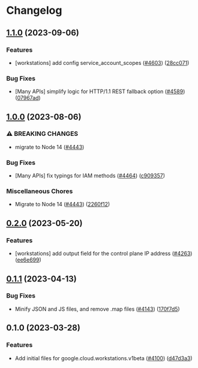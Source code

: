 # Changelog

## [1.1.0](https://github.com/googleapis/google-cloud-node/compare/workstations-v1.0.0...workstations-v1.1.0) (2023-09-06)


### Features

* [workstations] add config service_account_scopes ([#4603](https://github.com/googleapis/google-cloud-node/issues/4603)) ([28cc071](https://github.com/googleapis/google-cloud-node/commit/28cc071d5a093fe87bc87a976eb1ab88c6e11a2d))


### Bug Fixes

* [Many APIs] simplify logic for HTTP/1.1 REST fallback option ([#4589](https://github.com/googleapis/google-cloud-node/issues/4589)) ([07967ad](https://github.com/googleapis/google-cloud-node/commit/07967add1b5fc28b548cf74721b595ea0ba90d5b))

## [1.0.0](https://github.com/googleapis/google-cloud-node/compare/workstations-v0.2.0...workstations-v1.0.0) (2023-08-06)


### ⚠ BREAKING CHANGES

* migrate to Node 14 ([#4443](https://github.com/googleapis/google-cloud-node/issues/4443))

### Bug Fixes

* [Many APIs] fix typings for IAM methods ([#4464](https://github.com/googleapis/google-cloud-node/issues/4464)) ([c909357](https://github.com/googleapis/google-cloud-node/commit/c90935765ceee0eea6b9ce21a151707df142cf7d))


### Miscellaneous Chores

* Migrate to Node 14 ([#4443](https://github.com/googleapis/google-cloud-node/issues/4443)) ([2260f12](https://github.com/googleapis/google-cloud-node/commit/2260f12543d171bda95345e53475f5f0fdc45770))

## [0.2.0](https://github.com/googleapis/google-cloud-node/compare/workstations-v0.1.1...workstations-v0.2.0) (2023-05-20)


### Features

* [workstations] add output field for the control plane IP address ([#4263](https://github.com/googleapis/google-cloud-node/issues/4263)) ([ee6e699](https://github.com/googleapis/google-cloud-node/commit/ee6e6996c8d08786076482508470380e4b2b7465))

## [0.1.1](https://github.com/googleapis/google-cloud-node/compare/workstations-v0.1.0...workstations-v0.1.1) (2023-04-13)


### Bug Fixes

* Minify JSON and JS files, and remove .map files ([#4143](https://github.com/googleapis/google-cloud-node/issues/4143)) ([170f7d5](https://github.com/googleapis/google-cloud-node/commit/170f7d57b8fd344d182a8e758867b8124722eebc))

## 0.1.0 (2023-03-28)


### Features

* Add initial files for google.cloud.workstations.v1beta ([#4100](https://github.com/googleapis/google-cloud-node/issues/4100)) ([d47d3a3](https://github.com/googleapis/google-cloud-node/commit/d47d3a39ed23a9a01b2f2790c63db9c22b3589c3))
